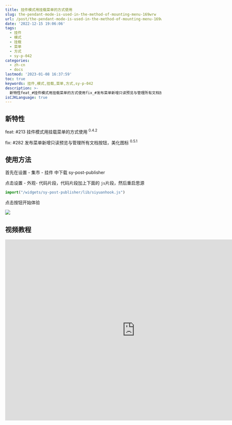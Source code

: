 ```yaml
---
title: 挂件模式用挂载菜单的方式使用
slug: the-pendant-mode-is-used-in-the-method-of-mounting-menu-169wrw
url: /post/the-pendant-mode-is-used-in-the-method-of-mounting-menu-169wrw.html
date: '2022-12-15 19:06:06'
tags:
  - 挂件
  - 模式
  - 挂载
  - 菜单
  - 方式
  - sy-p-042
categories:
  - zh-cn
  - docs
lastmod: '2023-01-08 16:37:59'
toc: true
keywords: 挂件,模式,挂载,菜单,方式,sy-p-042
description: >-
  新特性feat_#挂件模式用挂载菜单的方式使用fix_#发布菜单新增只读预览与管理所有文档按钮美化图标使用方法首先在设置集市挂件中下载sypostpublisher点击设置外观代码片段代码片段加上下面的js​片段然后重启思源import()点击按钮开始体验​​视频教程‍
isCJKLanguage: true
---
```


## 新特性

feat: #213 挂件模式用挂载菜单的方式使用 <sup>0.4.2</sup>

fix: #282 发布菜单新增只读预览与管理所有文档按钮，美化图标 <sup>0.5.1</sup>

## 使用方法

首先在设置 - 集市 - 挂件 中下载 sy-post-publisher

点击设置 - 外观- 代码片段，代码片段加上下面的 `js`​ 片段，然后重启思源

```js
import("/widgets/sy-post-publisher/lib/siyuanhook.js")
```

点击按钮开始体验

​![](https://img1.terwer.space/api/public/202212180137539.png)​

## 视频教程

<iframe src="https://player.bilibili.com/player.html?aid=818780043&amp;bvid=BV1cG4y1g7B4&amp;cid=925201310&amp;page=1" data-src="//player.bilibili.com/player.html?aid=818780043&amp;bvid=BV1cG4y1g7B4&amp;cid=925201310&amp;page=1" scrolling="no" border="0" frameborder="no" framespacing="0" allowfullscreen="true" style="width: 836px; height: 584px;"></iframe>

‍

